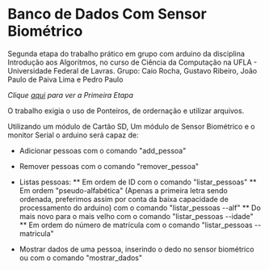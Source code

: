 # Banco de Dados Com Sensor Biométrico
Segunda etapa do trabalho prático em grupo com arduino da disciplina Introdução aos Algoritmos, no curso de Ciência da Computação na UFLA - Universidade Federal de Lavras.
Grupo: Caio Rocha, Gustavo Ribeiro, João Paulo de Paiva Lima e Pedro Paulo

*Clique [aqui]() para ver a Primeira Etapa*

O trabalho exigia o uso de Ponteiros, de ordernação e utilizar arquivos.

Utilizando um módulo de Cartão SD, Um módulo de Sensor Biométrico e o monitor Serial o arduino será capaz de:
* Adicionar pessoas com o comando "add_pessoa"

* Remover pessoas com o comando "remover_pessoa"

* Listas pessoas:
** Em ordem de ID com o comando "listar_pessoas"
** Em ordem "pseudo-alfabética" (Apenas a primeira letra sendo ordenada, preferimos assim por conta da baixa capacidade de processamento do arduino) com o comando "listar_pessoas --alf"
** Do mais novo para o mais velho com o comando "listar_pessoas --idade"
** Em ordem do número de matrícula com o comando "listar_pessoas --matricula"

* Mostrar dados de uma pessoa, inserindo o dedo no sensor biométrico ou com o comando "mostrar_dados"
